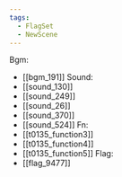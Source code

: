 ```yaml
---
tags:
  - FlagSet
  - NewScene
---
```

Bgm:
- [[bgm_191]]
Sound:
- [[sound_130]]
- [[sound_249]]
- [[sound_26]]
- [[sound_370]]
- [[sound_524]]
Fn:
- [[t0135_function3]]
- [[t0135_function4]]
- [[t0135_function5]]
Flag:
- [[flag_9477]]
